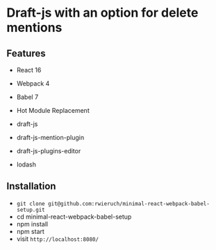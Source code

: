 # Draft-js with an option for delete mentions

## Features

* React 16
* Webpack 4
* Babel 7
* Hot Module Replacement

* draft-js
* draft-js-mention-plugin
* draft-js-plugins-editor
* lodash

## Installation

* `git clone git@github.com:rwieruch/minimal-react-webpack-babel-setup.git`
* cd minimal-react-webpack-babel-setup
* npm install
* npm start
* visit `http://localhost:8080/`
